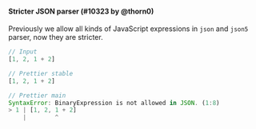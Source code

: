 #### Stricter JSON parser (#10323 by @thorn0)

Previously we allow all kinds of JavaScript expressions in `json` and `json5` parser, now they are stricter.

<!-- prettier-ignore -->
```js
// Input
[1, 2, 1 + 2]

// Prettier stable
[1, 2, 1 + 2]

// Prettier main
SyntaxError: BinaryExpression is not allowed in JSON. (1:8)
> 1 | [1, 2, 1 + 2]
    |        ^
```
